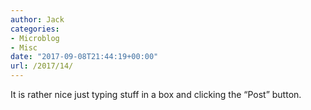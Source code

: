 ```yaml
---
author: Jack
categories:
- Microblog
- Misc
date: "2017-09-08T21:44:19+00:00"
url: /2017/14/
---
```

It is rather nice just typing stuff in a box and clicking the &#8220;Post&#8221; button.
